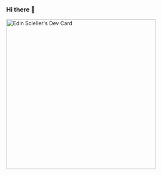 ### Hi there 👋

<a href="https://app.daily.dev/yuukiflow"><img src="https://api.daily.dev/devcards/6432a59e112547d79fb9ec4294e36205.png?r=nak" width="400" alt="Edin Scieller's Dev Card"/></a>
